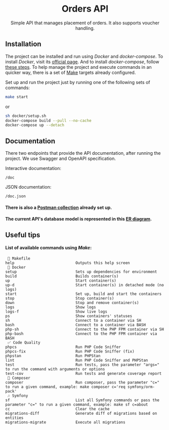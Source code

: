 <div align="center">

# Orders API

Simple API that manages placement of orders. It also supports voucher handling.

</div>

## Installation

The project can be installed and run using *Docker* and *docker-compose*.
To install *Docker*, visit its [official page](https://docs.docker.com/engine/install/).
And to install *docker-compose*, follow [these steps](https://docs.docker.com/compose/install/).
To help manage the project and execute commands in an quicker way,
there is a set of [Make](https://www.gnu.org/software/make/) targets already configured.

Set up and run the project just by running one of the following sets of commands:

```sh
make start
```

or

```sh
sh docker/setup.sh
docker-compose build --pull --no-cache
docker-compose up --detach
```

## Documentation

There two endpoints that provide the API documentation, after running the project. We use Swagger and OpenAPI
specification.

Interactive documentation:

```text
/doc
```

JSON documentation:

```text
/doc.json
```

#### There is also a [Postman collection](./docs/postman_collection.json) already set up.

#### The current API's database model is represented in this [ER diagram](./docs/er_diagram.png).

## Useful tips

#### List of available commands using *Make*:

```text
 👷 Makefile               
help                           Outputs this help screen
 🐳 Docker                 
setup                          Sets up dependencies for environment
build                          Builds container(s)
up                             Start container(s)
up-d                           Start container(s) in detached mode (no logs)
start                          Set up, build and start the containers
stop                           Stop container(s)
down                           Stop and remove container(s)
logs                           Show logs
logs-f                         Show live logs
ps                             Show containers' statuses
sh                             Connect to a container via SH
bash                           Connect to a container via BASH
php-sh                         Connect to the PHP FPM container via SH
php-bash                       Connect to the PHP FPM container via BASH
 ✅ Code Quality            
phpcs                          Run PHP Code Sniffer
phpcs-fix                      Run PHP Code Sniffer (fix)
phpstan                        Run PHPStan
lint                           Run PHP Code Sniffer and PHPStan
test                           Run tests, pass the parameter "args=" to run the command with arguments or options
test-cov                       Run tests and generate coverage report
 🧙 Composer               
composer                       Run composer, pass the parameter "c=" to run a given command, example: make composer c='req symfony/orm-pack'
 🎶 Symfony                
sf                             List all Symfony commands or pass the parameter "c=" to run a given command, example: make sf c=about
cc                             Clear the cache
migrations-diff                Generate diff of migrations based on entities
migrations-migrate             Execute all migrations
```
